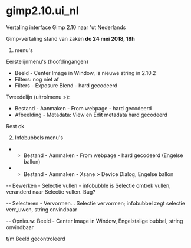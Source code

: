 # gimp2.10.ui_nl
Vertaling interface Gimp 2.10 naar 'ut Nederlands

Gimp-vertaling stand van zaken <b>do 24 mei 2018, 18h</b>

1. menu's

Eerstelijnmenu's (hoofdingangen)

- Beeld - Center Image in Window, is nieuwe string in 2.10.2
- Filters: nog niet af
- Filters - Exposure Blend - hard gecodeerd

Tweedelijn (uitrolmenu >): 

- Bestand - Aanmaken - From webpage - hard gecodeerd
- Afbeelding - Metadata: View en Edit metadata hard gecodeerd

Rest ok

2. Infobubbels menu's

- - Bestand - Aanmaken - From webpage - hard gecodeerd (Engelse ballon)
- - Bestand - Aanmaken - Xsane > Device Dialog, Engelse ballon

-- Bewerken - Selectie vullen - infobubble is Selectie omtrek vullen, veranderd naar Selectie vullen. Bug?

-- Selecteren - Vervormen... Selectie vervormen; infobubbel zegt selectie verr_uwen, string onvindbaar

-- Opnieuw: Beeld - Center Image in Window, Engelstalige bubbel, string onvindbaar

t/m Beeld gecontroleerd
